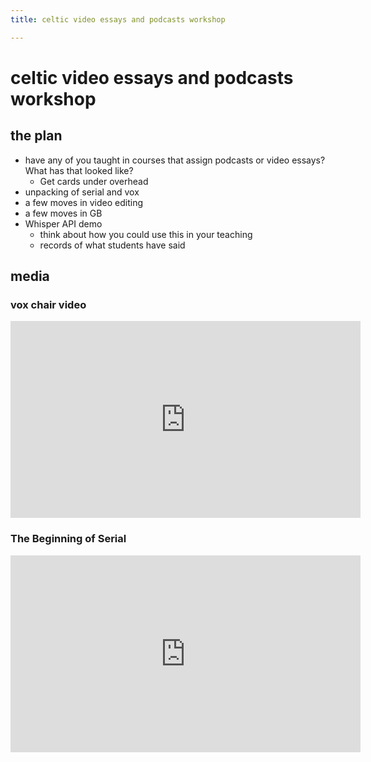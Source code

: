 ```yaml
---
title: celtic video essays and podcasts workshop

---
```


# celtic video essays and podcasts workshop

## the plan
* have any of you taught in courses that assign podcasts or video essays? What has that looked like? 
    * Get cards under overhead
* unpacking of serial and vox
* a few moves in video editing
* a few moves in GB
* Whisper API demo
    * think about how you could use this in your teaching
    * records of what students have said

## media

### vox chair video
<iframe width="560" height="315" src="https://www.youtube.com/embed/_V10kWLh71U?si=XVqSqRwKBbWmtpca" title="YouTube video player" frameborder="0" allow="accelerometer; autoplay; clipboard-write; encrypted-media; gyroscope; picture-in-picture; web-share" referrerpolicy="strict-origin-when-cross-origin" allowfullscreen></iframe>

### The Beginning of Serial

<iframe width="560" height="315" src="https://www.youtube.com/embed/nMSxiHuDa00?start=28" title="YouTube video player" frameborder="0" allow="accelerometer; autoplay; clipboard-write; encrypted-media; gyroscope; picture-in-picture" allowfullscreen></iframe>